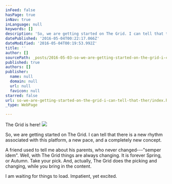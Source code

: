 ```yaml
---
inFeed: false
hasPage: true
inNav: true
inLanguage: null
keywords: []
description: 'So, we are getting started on The Grid. I can tell that there is a new rhythm associated with this platform, a new pace, and a completely new concept.'
datePublished: '2016-05-04T00:22:17.066Z'
dateModified: '2016-05-04T00:19:53.992Z'
title: ''
author: []
sourcePath: _posts/2016-05-03-so-we-are-getting-started-on-the-grid-i-can-tell-that-ther.md
published: true
authors: []
publisher:
  name: null
  domain: null
  url: null
  favicon: null
starred: false
url: so-we-are-getting-started-on-the-grid-i-can-tell-that-ther/index.html
_type: WebPage

---
```

The Grid is here!
![](https://the-grid-user-content.s3-us-west-2.amazonaws.com/b038c00a-a16f-44db-b95d-8bca7b4f7c1a.jpg)

So, we are getting started on The Grid. I can tell that there is a new rhythm associated with this platform, a new pace, and a completely new concept.

A friend used to tell me about his parents, who never changed---"semper idem". Well, with The Grid things are always changing. It is forever Spring, or Autumn. Take your pick. And, actually, The Grid does the picking and changing, while you bring in the content.

I am waiting for things to load. Impatient, yet excited.